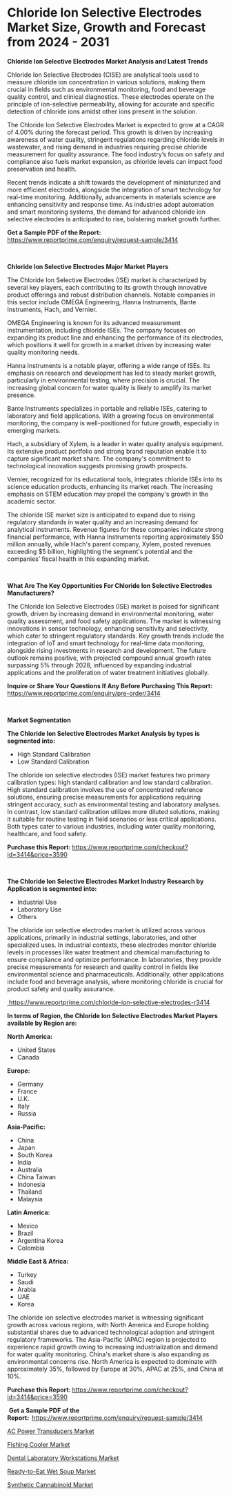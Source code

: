 <p><h1>Chloride Ion Selective Electrodes Market Size, Growth and Forecast from 2024 - 2031</h1></p><p><strong>Chloride Ion Selective Electrodes Market Analysis and Latest Trends</strong></p>
<p><p>Chloride Ion Selective Electrodes (CISE) are analytical tools used to measure chloride ion concentration in various solutions, making them crucial in fields such as environmental monitoring, food and beverage quality control, and clinical diagnostics. These electrodes operate on the principle of ion-selective permeability, allowing for accurate and specific detection of chloride ions amidst other ions present in the solution.</p><p>The Chloride Ion Selective Electrodes Market is expected to grow at a CAGR of 4.00% during the forecast period. This growth is driven by increasing awareness of water quality, stringent regulations regarding chloride levels in wastewater, and rising demand in industries requiring precise chloride measurement for quality assurance. The food industry’s focus on safety and compliance also fuels market expansion, as chloride levels can impact food preservation and health.</p><p>Recent trends indicate a shift towards the development of miniaturized and more efficient electrodes, alongside the integration of smart technology for real-time monitoring. Additionally, advancements in materials science are enhancing sensitivity and response time. As industries adopt automation and smart monitoring systems, the demand for advanced chloride ion selective electrodes is anticipated to rise, bolstering market growth further.</p></p>
<p><strong>Get a Sample PDF of the Report:&nbsp;</strong> <a href="https://www.reportprime.com/enquiry/request-sample/3414">https://www.reportprime.com/enquiry/request-sample/3414</a></p>
<p>&nbsp;</p>
<p><strong>Chloride Ion Selective Electrodes Major Market Players</strong></p>
<p><p>The Chloride Ion Selective Electrodes (ISE) market is characterized by several key players, each contributing to its growth through innovative product offerings and robust distribution channels. Notable companies in this sector include OMEGA Engineering, Hanna Instruments, Bante Instruments, Hach, and Vernier.</p><p>OMEGA Engineering is known for its advanced measurement instrumentation, including chloride ISEs. The company focuses on expanding its product line and enhancing the performance of its electrodes, which positions it well for growth in a market driven by increasing water quality monitoring needs.</p><p>Hanna Instruments is a notable player, offering a wide range of ISEs. Its emphasis on research and development has led to steady market growth, particularly in environmental testing, where precision is crucial. The increasing global concern for water quality is likely to amplify its market presence.</p><p>Bante Instruments specializes in portable and reliable ISEs, catering to laboratory and field applications. With a growing focus on environmental monitoring, the company is well-positioned for future growth, especially in emerging markets.</p><p>Hach, a subsidiary of Xylem, is a leader in water quality analysis equipment. Its extensive product portfolio and strong brand reputation enable it to capture significant market share. The company's commitment to technological innovation suggests promising growth prospects.</p><p>Vernier, recognized for its educational tools, integrates chloride ISEs into its science education products, enhancing its market reach. The increasing emphasis on STEM education may propel the company's growth in the academic sector.</p><p>The chloride ISE market size is anticipated to expand due to rising regulatory standards in water quality and an increasing demand for analytical instruments. Revenue figures for these companies indicate strong financial performance, with Hanna Instruments reporting approximately $50 million annually, while Hach's parent company, Xylem, posted revenues exceeding $5 billion, highlighting the segment's potential and the companies’ fiscal health in this expanding market.</p></p>
<p>&nbsp;</p>
<p><strong>What Are The Key Opportunities For Chloride Ion Selective Electrodes Manufacturers?</strong></p>
<p><p>The Chloride Ion Selective Electrodes (ISE) market is poised for significant growth, driven by increasing demand in environmental monitoring, water quality assessment, and food safety applications. The market is witnessing innovations in sensor technology, enhancing sensitivity and selectivity, which cater to stringent regulatory standards. Key growth trends include the integration of IoT and smart technology for real-time data monitoring, alongside rising investments in research and development. The future outlook remains positive, with projected compound annual growth rates surpassing 5% through 2028, influenced by expanding industrial applications and the proliferation of water treatment initiatives globally.</p></p>
<p><strong>Inquire or Share Your Questions If Any Before Purchasing This Report:</strong> <a href="https://www.reportprime.com/enquiry/pre-order/3414">https://www.reportprime.com/enquiry/pre-order/3414</a></p>
<p>&nbsp;</p>
<p><strong>Market Segmentation</strong></p>
<p><strong>The Chloride Ion Selective Electrodes Market Analysis by types is segmented into:</strong></p>
<p><ul><li>High Standard Calibration</li><li>Low Standard Calibration</li></ul></p>
<p><p>The chloride ion selective electrodes (ISE) market features two primary calibration types: high standard calibration and low standard calibration. High standard calibration involves the use of concentrated reference solutions, ensuring precise measurements for applications requiring stringent accuracy, such as environmental testing and laboratory analyses. In contrast, low standard calibration utilizes more diluted solutions, making it suitable for routine testing in field scenarios or less critical applications. Both types cater to various industries, including water quality monitoring, healthcare, and food safety.</p></p>
<p><strong>Purchase this Report:&nbsp;</strong><a href="https://www.reportprime.com/checkout?id=3414&price=3590">https://www.reportprime.com/checkout?id=3414&price=3590</a></p>
<p>&nbsp;</p>
<p><strong>The Chloride Ion Selective Electrodes Market Industry Research by Application is segmented into:</strong></p>
<p><ul><li>Industrial Use</li><li>Laboratory Use</li><li>Others</li></ul></p>
<p><p>The chloride ion selective electrodes market is utilized across various applications, primarily in industrial settings, laboratories, and other specialized uses. In industrial contexts, these electrodes monitor chloride levels in processes like water treatment and chemical manufacturing to ensure compliance and optimize performance. In laboratories, they provide precise measurements for research and quality control in fields like environmental science and pharmaceuticals. Additionally, other applications include food and beverage analysis, where monitoring chloride is crucial for product safety and quality assurance.</p></p>
<p><a href="https://www.reportprime.com/chloride-ion-selective-electrodes-r3414">&nbsp;https://www.reportprime.com/chloride-ion-selective-electrodes-r3414</a></p>
<p><strong>In terms of Region, the Chloride Ion Selective Electrodes Market Players available by Region are:</strong></p>
<p>
    <p> <strong> North America: </strong>
        <ul>
            <li>United States</li>
            <li>Canada</li>
        </ul>
        </p> 
    <p> <strong> Europe: </strong>
        <ul>
            <li>Germany</li>
            <li>France</li>
            <li>U.K.</li>
            <li>Italy</li>
            <li>Russia</li>
        </ul>
        </p> 
    <p> <strong> Asia-Pacific: </strong>
        <ul>
            <li>China</li>
            <li>Japan</li>
            <li>South Korea</li>
            <li>India</li>
            <li>Australia</li>
            <li>China Taiwan</li>
            <li>Indonesia</li>
            <li>Thailand</li>
            <li>Malaysia</li>
        </ul>
        </p> 
    <p> <strong> Latin America: </strong>
        <ul>
            <li>Mexico</li>
            <li>Brazil</li>
            <li>Argentina Korea</li>
            <li>Colombia</li>
        </ul>
        </p> 
    <p> <strong> Middle East & Africa: </strong>
        <ul>
            <li>Turkey</li>
            <li>Saudi</li>
            <li>Arabia</li>
            <li>UAE</li>
            <li>Korea</li>
        </ul>
    </p>
    </p>
<p><p>The chloride ion selective electrodes market is witnessing significant growth across various regions, with North America and Europe holding substantial shares due to advanced technological adoption and stringent regulatory frameworks. The Asia-Pacific (APAC) region is projected to experience rapid growth owing to increasing industrialization and demand for water quality monitoring. China's market share is also expanding as environmental concerns rise. North America is expected to dominate with approximately 35%, followed by Europe at 30%, APAC at 25%, and China at 10%.</p></p>
<p><strong>Purchase this Report: </strong><a href="https://www.reportprime.com/checkout?id=3414&price=3590">https://www.reportprime.com/checkout?id=3414&price=3590</a></p>
<p>&nbsp;<strong>Get a Sample PDF of the Report:&nbsp;&nbsp;</strong><a href="https://www.reportprime.com/enquiry/request-sample/3414">https://www.reportprime.com/enquiry/request-sample/3414</a></p>
<p><strong></strong></p>
<p><p><a href="https://github.com/YashRP12/Market-Research-Report-List-6/blob/main/ac-power-transducers-market.md">AC Power Transducers Market</a></p><p><a href="https://medium.com/@marisolking2023/strategic-roadmap-to-success-global-fishing-cooler-market-analysis-2024-2031-1c5a0fe0aae7">Fishing Cooler Market</a></p><p><a href="https://www.linkedin.com/pulse/dental-laboratory-workstations-market-size-growing-cagr-il29e?trackingId=33fBYsGgTfS6QKQKEddbfA%3D%3D">Dental Laboratory Workstations Market</a></p><p><a href="https://issuu.com/reportprime-2/docs/ready-to-eat-wet-soup-market-size-2_d969f5665a8a3d">Ready-to-Eat Wet Soup Market</a></p><p><a href="https://issuu.com/reportprime-2/docs/synthetic-cannabinoid-market-size-2_9912e7a6eff8df">Synthetic Cannabinoid Market</a></p></p>